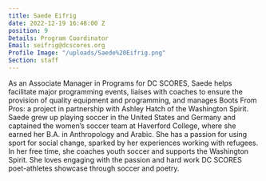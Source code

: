 ```yaml
---
title: Saede Eifrig
date: 2022-12-19 16:48:00 Z
position: 9
Details: Program Coordinator
Email: seifrig@dcscores.org
Profile Image: "/uploads/Saede%20Eifrig.png"
Section: staff
---
```


As an Associate Manager in Programs for DC SCORES, Saede helps facilitate major programming events, liaises with coaches to ensure the provision of quality equipment and programming, and manages Boots From Pros: a project in partnership with Ashley Hatch of the Washington Spirit. Saede grew up playing soccer in the United States and Germany and captained the women’s soccer team at Haverford College, where she earned her B.A. in Anthropology and Arabic. She has a passion for using sport for social change, sparked by her experiences working with refugees. In her free time, she coaches youth soccer and supports the Washington Spirit. She loves engaging with the passion and hard work DC SCORES poet-athletes showcase through soccer and poetry.